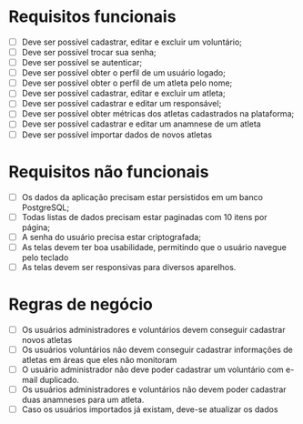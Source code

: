 # Requisitos funcionais

- [ ]  Deve ser possível cadastrar, editar e excluir um voluntário;
- [ ]  Deve ser possível trocar sua senha;
- [ ]  Deve ser possível se autenticar;
- [ ]  Deve ser possível obter o perfil de um usuário logado;
- [ ]  Deve ser possível obter o perfil de um atleta pelo nome;
- [ ]  Deve ser possível cadastrar, editar e excluir um atleta;
- [ ]  Deve ser possível cadastrar e editar um responsável;
- [ ]  Deve ser possível obter métricas dos atletas cadastrados na plataforma;
- [ ]  Deve ser possível cadastrar e editar um anamnese de um atleta
- [ ]  Deve ser possível importar dados de novos atletas

# Requisitos não funcionais

- [ ]  Os dados da aplicação precisam estar persistidos em um banco PostgreSQL;
- [ ]  Todas listas de dados precisam estar paginadas com 10 itens por página;
- [ ]  A senha do usuário precisa estar criptografada;
- [ ]  As telas devem ter boa usabilidade, permitindo que o usuário navegue pelo teclado
- [ ]  As telas devem ser responsivas para diversos aparelhos.

# Regras de negócio

- [ ]  Os usuários administradores e voluntários devem conseguir cadastrar novos atletas
- [ ]  Os usuários voluntários não devem conseguir cadastrar informações de atletas em áreas que eles não monitoram
- [ ]  O usuário administrador não deve poder cadastrar um voluntário com e-mail duplicado.
- [ ]  Os usuários administradores e voluntários não devem poder cadastrar duas anamneses para um atleta.
- [ ]  Caso os usuários importados já existam, deve-se atualizar os dados